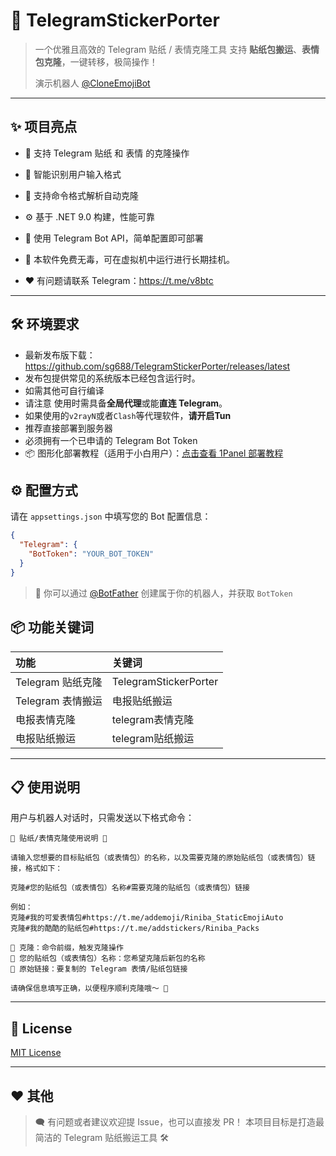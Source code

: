 # 🚀 TelegramStickerPorter

> 一个优雅且高效的 Telegram 贴纸 / 表情克隆工具
> 支持 **贴纸包搬运**、**表情包克隆**，一键转移，极简操作！
>
> 演示机器人 [@CloneEmojiBot](https://t.me/CloneEmojiBot)

------

## ✨ 项目亮点

- 💎 支持 Telegram 贴纸 和 表情 的克隆操作
- 🧠 智能识别用户输入格式
- 🔄 支持命令格式解析自动克隆
- ⚙️ 基于 .NET 9.0 构建，性能可靠
- 🔐 使用 Telegram Bot API，简单配置即可部署

- 🧩 本软件免费无毒，可在虚拟机中运行进行长期挂机。
- ❤️ 有问题请联系 Telegram：https://t.me/v8btc

------



## 🛠 环境要求

- 最新发布版下载：https://github.com/sg688/TelegramStickerPorter/releases/latest
- 发布包提供常见的系统版本已经包含运行时。
- 如需其他可自行编译
- 请注意 使用时需具备**全局代理**或能**直连 Telegram**。
- 如果使用的`v2rayN`或者`Clash`等代理软件，**请开启Tun**
- 推荐直接部署到服务器
- 必须拥有一个已申请的 Telegram Bot Token
- 📦 图形化部署教程（适用于小白用户）：[点击查看 1Panel 部署教程](1panel.md)



## ⚙️ 配置方式

请在 `appsettings.json` 中填写您的 Bot 配置信息：

```json
{
  "Telegram": {
    "BotToken": "YOUR_BOT_TOKEN"
  }
}
```

> 🎯 你可以通过 [@BotFather](https://t.me/BotFather) 创建属于你的机器人，并获取 `BotToken`



## 📦 功能关键词

| 功能              | 关键词                |
| :---------------- | :-------------------- |
| Telegram 贴纸克隆 | TelegramStickerPorter |
| Telegram 表情搬运 | 电报贴纸搬运          |
| 电报表情克隆      | telegram表情克隆      |
| 电报贴纸搬运      | telegram贴纸搬运      |

------

## 📋 使用说明

用户与机器人对话时，只需发送以下格式命令：

```
💎 贴纸/表情克隆使用说明 💎
 
请输入您想要的目标贴纸包（或表情包）的名称，以及需要克隆的原始贴纸包（或表情包）链接，格式如下： 
 
克隆#您的贴纸包（或表情包）名称#需要克隆的贴纸包（或表情包）链接
 
例如：  
克隆#我的可爱表情包#https://t.me/addemoji/Riniba_StaticEmojiAuto  
克隆#我的酷酷的贴纸包#https://t.me/addstickers/Riniba_Packs  

🔹 克隆：命令前缀，触发克隆操作  
🔹 您的贴纸包（或表情包）名称：您希望克隆后新包的名称  
🔹 原始链接：要复制的 Telegram 表情/贴纸包链接  

请确保信息填写正确，以便程序顺利克隆哦～ 🚀
```

------

## 📃 License

[MIT License](https://github.com/Riniba/TelegramStickerPorter/blob/main/LICENSE)

------

## ❤️ 其他

> 🗨️ 有问题或者建议欢迎提 Issue，也可以直接发 PR！
> 本项目目标是打造最简洁的 Telegram 贴纸搬运工具 🛠️
